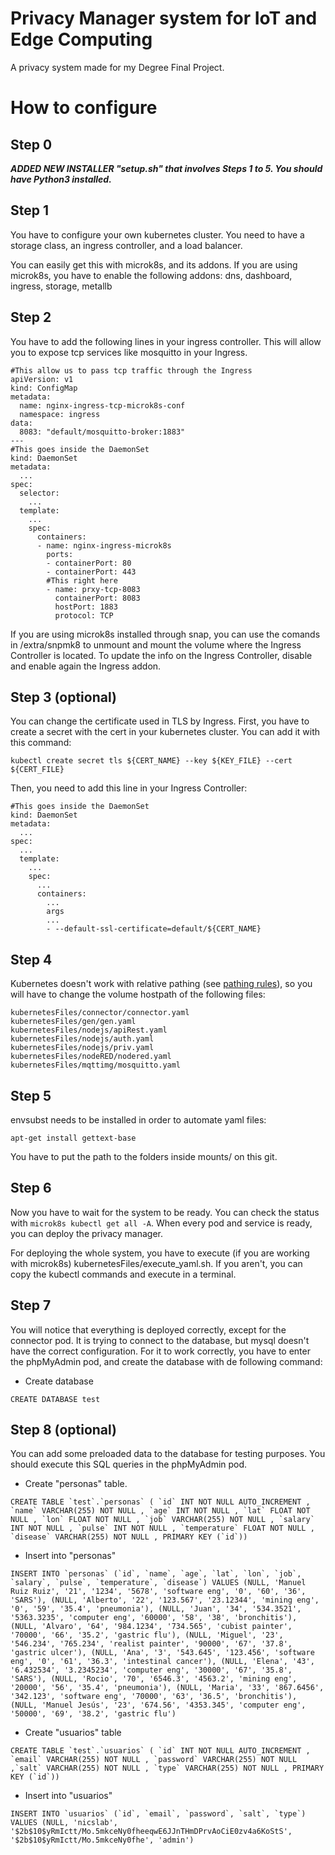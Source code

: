 # Privacy Manager system for IoT and Edge Computing
A privacy system made for my Degree Final Project.

# How to configure

## Step 0

***ADDED NEW INSTALLER "setup.sh" that involves Steps 1 to 5. You should have Python3 installed.***

## Step 1

You have to configure your own kubernetes cluster. You need to have a storage class, an ingress controller, and a load balancer.

You can easily get this with microk8s, and its addons. If you are using microk8s, you have to enable the following addons: dns, dashboard, ingress, storage, metallb

## Step 2
You have to add the following lines in your ingress controller. This will allow you to expose tcp services like mosquitto in your Ingress.

```
#This allow us to pass tcp traffic through the Ingress
apiVersion: v1
kind: ConfigMap
metadata:
  name: nginx-ingress-tcp-microk8s-conf
  namespace: ingress
data:
  8083: "default/mosquitto-broker:1883"
---
#This goes inside the DaemonSet
kind: DaemonSet
metadata:
  ...
spec:
  selector:
    ...
  template:
    ...
    spec:
      containers:
      - name: nginx-ingress-microk8s
        ports:
        - containerPort: 80
        - containerPort: 443
        #This right here
        - name: prxy-tcp-8083
          containerPort: 8083
          hostPort: 1883
          protocol: TCP

```
If you are using microk8s installed through snap, you can use the comands in /extra/snpmk8 to unmount and mount the volume where the Ingress Controller is located. To update the info on the Ingress Controller, disable and enable again the Ingress addon.

## Step 3 (optional)

You can change the certificate used in TLS by Ingress.
First, you have to create a secret with the cert in your kubernetes cluster. You can add it with this command:
```
kubectl create secret tls ${CERT_NAME} --key ${KEY_FILE} --cert ${CERT_FILE}
```

Then, you need to add this line in your Ingress Controller:
```
#This goes inside the DaemonSet
kind: DaemonSet
metadata:
  ...
spec:
  ...
  template:
    ...
    spec:
      ...
      containers:
        ...
        args
        ...
        - --default-ssl-certificate=default/${CERT_NAME}
```


## Step 4
Kubernetes doesn't work with relative pathing (see [pathing rules](https://github.com/kubernetes/kubernetes/pull/20328/files)), so you will have to change the volume hostpath of the following files:

```
kubernetesFiles/connector/connector.yaml
kubernetesFiles/gen/gen.yaml
kubernetesFiles/nodejs/apiRest.yaml
kubernetesFiles/nodejs/auth.yaml
kubernetesFiles/nodejs/priv.yaml
kubernetesFiles/nodeRED/nodered.yaml
kubernetesFiles/mqttimg/mosquitto.yaml
```

## Step 5

envsubst needs to be installed in order to automate yaml files:

```
apt-get install gettext-base
```

You have to put the path to the folders inside mounts/ on this git.

## Step 6
Now you have to wait for the system to be ready. You can check the status with ```microk8s kubectl get all -A```. When every pod and service is ready, you can deploy the privacy manager. 

For deploying the whole system, you have to execute (if you are working with microk8s) kubernetesFiles/execute_yaml.sh. If you aren't, you can copy the kubectl commands and execute in a terminal.

## Step 7
You will notice that everything is deployed correctly, except for the connector pod. It is trying to connect to the database, but mysql doesn't have the correct configuration. For it to work correctly, you have to enter the phpMyAdmin pod, and create the database with de following command:

- Create database
```
CREATE DATABASE test
```
## Step 8 (optional)
You can add some preloaded data to the database for testing purposes. You should execute this SQL queries in the phpMyAdmin pod.

- Create "personas" table.
```
CREATE TABLE `test`.`personas` ( `id` INT NOT NULL AUTO_INCREMENT , `name` VARCHAR(255) NOT NULL , `age` INT NOT NULL , `lat` FLOAT NOT NULL , `lon` FLOAT NOT NULL , `job` VARCHAR(255) NOT NULL , `salary` INT NOT NULL , `pulse` INT NOT NULL , `temperature` FLOAT NOT NULL , `disease` VARCHAR(255) NOT NULL , PRIMARY KEY (`id`))
```
- Insert into "personas"
```
INSERT INTO `personas` (`id`, `name`, `age`, `lat`, `lon`, `job`, `salary`, `pulse`, `temperature`, `disease`) VALUES (NULL, 'Manuel Ruiz Ruiz', '21', '1234', '5678', 'software eng', '0', '60', '36', 'SARS'), (NULL, 'Alberto', '22', '123.567', '23.12344', 'mining eng', '0', '59', '35.4', 'pneumonia'), (NULL, 'Juan', '34', '534.3521', '5363.3235', 'computer eng', '60000', '58', '38', 'bronchitis'), (NULL, 'Alvaro', '64', '984.1234', '734.565', 'cubist painter', '70000', '66', '35.2', 'gastric flu'), (NULL, 'Miguel', '23', '546.234', '765.234', 'realist painter', '90000', '67', '37.8', 'gastric ulcer'), (NULL, 'Ana', '3', '543.645', '123.456', 'software eng', '0', '61', '36.3', 'intestinal cancer'), (NULL, 'Elena', '43', '6.432534', '3.2345234', 'computer eng', '30000', '67', '35.8', 'SARS'), (NULL, 'Rocio', '70', '6546.3', '4563.2', 'mining eng', '20000', '56', '35.4', 'pneumonia'), (NULL, 'Maria', '33', '867.6456', '342.123', 'software eng', '70000', '63', '36.5', 'bronchitis'), (NULL, 'Manuel Jesús', '23', '674.56', '4353.345', 'computer eng', '50000', '69', '38.2', 'gastric flu') 
```
- Create "usuarios" table
```
CREATE TABLE `test`.`usuarios` ( `id` INT NOT NULL AUTO_INCREMENT , `email` VARCHAR(255) NOT NULL , `password` VARCHAR(255) NOT NULL ,`salt` VARCHAR(255) NOT NULL , `type` VARCHAR(255) NOT NULL , PRIMARY KEY (`id`))
```
- Insert into "usuarios"
```
INSERT INTO `usuarios` (`id`, `email`, `password`, `salt`, `type`) VALUES (NULL, 'nicslab', '$2b$10$yRmIctt/Mo.5mkceNy0fheeqwE6JJnTHmDPrvAoCiE0zv4a6KoStS', '$2b$10$yRmIctt/Mo.5mkceNy0fhe', 'admin') 
```
